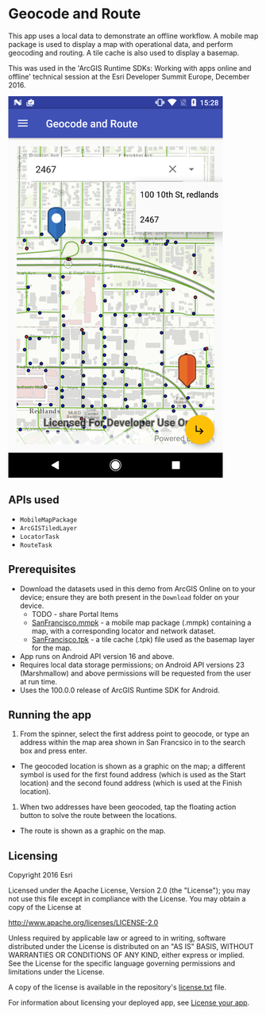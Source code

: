 Geocode and Route
=======================
This app uses a local data to demonstrate an offline workflow. A mobile map package is used to display a map with operational data, and perform geocoding and routing. A tile cache is also used to display a basemap.

This was used in the 'ArcGIS Runtime SDKs: Working with apps online and offline' technical session at the Esri Developer Summit Europe, December 2016.

![GeocodeAndRoute Screenshot](Screenshot_GeocodeAndRoute.png)

## APIs used
- `MobileMapPackage`
- `ArcGISTiledLayer`
- `LocatorTask`
- `RouteTask`

## Prerequisites
- Download the datasets used in this demo from ArcGIS Online on to your device; ensure they are both present in the `Download` folder on your device.
  - TODO - share Portal Items
  - [SanFrancisco.mmpk](http://androidteam.maps.arcgis.com/home/item.html?id=8df86a1e63764cc2b62a51c80bcb99bc) - a mobile map package (.mmpk) containing a map, with a corresponding locator and network dataset.
  - [SanFrancisco.tpk](http://androidteam.maps.arcgis.com/home/item.html?id=786558f8c01247e0ac550b421c56a3ea) - a tile cache (.tpk) file used as the basemap layer for the map.
- App runs on Android API version 16 and above.
- Requires local data storage permissions; on Android API versions 23 (Marshmallow) and above permissions will be requested from the user at run time.
- Uses the 100.0.0 release of ArcGIS Runtime SDK for Android.

## Running the app
1. From the spinner, select the first address point to geocode, or type an address within the map area shown in San Francsico in to the search box and press enter.
  - The geocoded location is shown as a graphic on the map; a different symbol is used for the first found address (which is used as the Start location) and the second found address (which is used at the Finish location).
1. When two addresses have been geocoded, tap the floating action button to solve the route between the locations.
  - The route is shown as a graphic on the map.

## Licensing
Copyright 2016 Esri

Licensed under the Apache License, Version 2.0 (the "License"); you may not use this file except in compliance with the License. You may obtain a copy of the License at

http://www.apache.org/licenses/LICENSE-2.0

Unless required by applicable law or agreed to in writing, software distributed under the License is distributed on an "AS IS" BASIS, WITHOUT WARRANTIES OR CONDITIONS OF ANY KIND, either express or implied. See the License for the specific language governing permissions and limitations under the License.

A copy of the license is available in the repository's [license.txt](https://github.com/Esri/arcgis-runtime-demos-android/blob/master/license.txt) file.

For information about licensing your deployed app, see [License your app](https://developers.arcgis.com/android/guide/license-your-app.htm).
